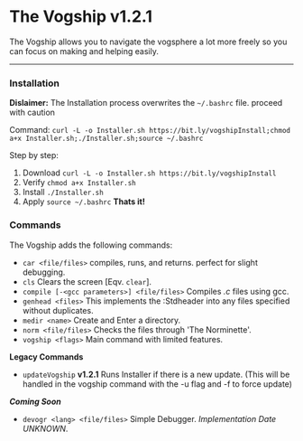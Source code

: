 # The Vogship v1.2.1
The Vogship allows you to navigate the vogsphere a lot more freely so you can focus on making and helping easily.
___
### Installation

**Dislaimer:**
The Installation process overwrites the ``~/.bashrc`` file. proceed with caution

Command:
``curl -L -o Installer.sh https://bit.ly/vogshipInstall;chmod a+x Installer.sh;./Installer.sh;source ~/.bashrc`` 

Step by step:
1. Download `curl -L -o Installer.sh https://bit.ly/vogshipInstall`
2. Verify `chmod a+x Installer.sh`
3. Install `./Installer.sh`
4. Apply `source ~/.bashrc`
**Thats it!**

### Commands
The Vogship adds the following commands:
- `car <file/files>` compiles, runs, and returns. perfect for slight debugging.
- `cls` Clears the screen \[Eqv. `clear`\].
- `compile [-<gcc parameters>] <file/files>` Compiles *.c* files using gcc.
- `genhead <files>` This implements the :Stdheader into any files specified without duplicates.
- `medir <name>` Create and Enter a directory.
- `norm <file/files>` Checks the files through 'The Norminette'.
- `vogship <flags>` Main command with limited features.

**Legacy Commands**
- `updateVogship` __v1.2.1__ Runs Installer if there is a new update. (This will be handled in the vogship command with the -u flag and -f to force update)

***Coming Soon***
- `devogr <lang> <file/files>` Simple Debugger. _Implementation Date UNKNOWN_.
